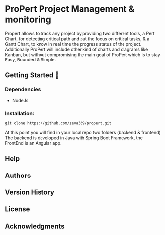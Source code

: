 
# ProPert Project Management & monitoring

Propert allows to track any project by providing two different tools,
a Pert Chart, for detecting critical path and put the focus on critical tasks,
& a Gantt Chart, to know in real time the progress status of the project.
Additionally ProPert will include other kind of charts and diagrams like Kanban, 
but without compromising the main goal of ProPert which is to stay Easy, Bounded & Simple.

## Getting Started 🚀

### Dependencies

* NodeJs

### Installation:

```
git clone https://github.com/zeva369/propert.git
```

At this point you will find in your local repo two folders (backend & frontend)
The backend is developed in Java with Spring Boot Framework, the FrontEnd is an Angular app.

## Help

## Authors 

## Version History

## License

## Acknowledgments


